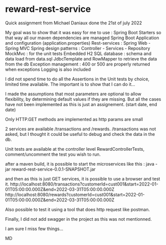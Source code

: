 # reward-rest-service

Quick assignment from Michael Daniaux done the 21st of july 2022

My goal was to show that it was easy for me to use :
Spring Boot Starters so that way all our maven dependencies are managed
Spring Boot Application and configuration (application.properties)
Rest-services : Spring Web - Spring MVC
Spring design patterns : Controller - Services - Repository
MockMvc : for the unit tests
Embedded H2 SQL database : schema and data load from data.sql
JdbcTemplate and RowMapper to retrieve the data from the db
Exception management : 400 or 500 are properly returned when exceptions
Logging is also included

I did not spend time to do all the Assertions in the Unit tests by choice, limited time available. The important is to show that I can do it...

I made the assumptions that most parameters are optional to allow flexibility, by determining default values if they are missing. But all the cases have not been implemented as this is just an assignement. (start date, end date)

Only HTTP.GET methods are implemented as http params are small

2 services are available /transactions and /rewards. 
/transactions was not asked, but I thought it could be useful to debug and check the data in the db.


Unit tests are available at the controller level RewardControllerTests, comment/uncomment the test you wish to run.

after a maven build, it is possible to start the microservices like this : java -jar reward-rest-service-0.0.1-SNAPSHOT.jar

and then as this is just GET services, it is possible to use a browser and test it.
http://localhost:8080/transactions?customerId=cust001&start=2022-01-01T05:00:00.000Z&end=2022-03-31T05:00:00.000Z
http://localhost:8080/rewards?customerId=cust001&start=2022-01-01T05:00:00.000Z&end=2022-03-31T05:00:00.000Z

Also possible to test it using a tool that does http request like postman.

Finally, I did not add swagger in the project as this was not mentionned.


I am sure I miss few things...

MD